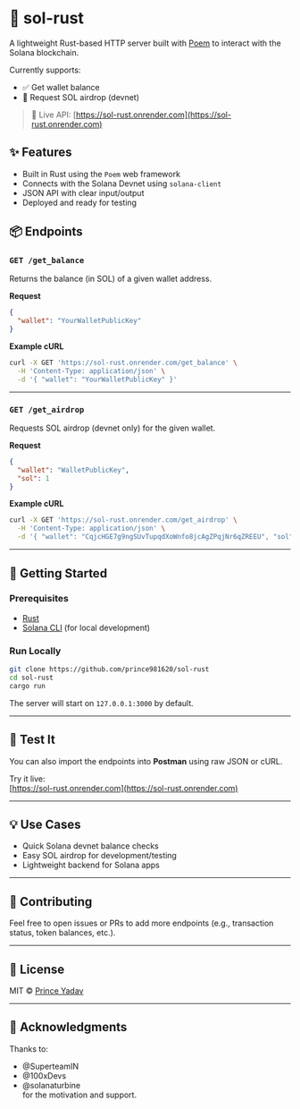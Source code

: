 # 🦀 sol-rust

A lightweight Rust-based HTTP server built with [Poem](https://github.com/poem-web/poem) to interact with the Solana blockchain.

Currently supports:
- ✅ Get wallet balance
- 🚰 Request SOL airdrop (devnet)

> 🔗 Live API: [https://sol-rust.onrender.com](https://sol-rust.onrender.com)

## ✨ Features

- Built in Rust using the `Poem` web framework
- Connects with the Solana Devnet using `solana-client`
- JSON API with clear input/output
- Deployed and ready for testing

## 📦 Endpoints

### `GET /get_balance`

Returns the balance (in SOL) of a given wallet address.

**Request**

```json
{
  "wallet": "YourWalletPublicKey"
}
```

**Example cURL**

```bash
curl -X GET 'https://sol-rust.onrender.com/get_balance' \
  -H 'Content-Type: application/json' \
  -d '{ "wallet": "YourWalletPublicKey" }'
```

---

### `GET /get_airdrop`

Requests SOL airdrop (devnet only) for the given wallet.

**Request**

```json
{
  "wallet": "WalletPublicKey",
  "sol": 1
}
```

**Example cURL**

```bash
curl -X GET 'https://sol-rust.onrender.com/get_airdrop' \
  -H 'Content-Type: application/json' \
  -d '{ "wallet": "CqjcHGE7g9ngSUvTupqdXoWnfo8jcAgZPqjNr6qZREEU", "sol": 1 }'
```

---

## 🚀 Getting Started

### Prerequisites

- [Rust](https://www.rust-lang.org/tools/install)
- [Solana CLI](https://docs.solana.com/cli/install-solana-cli-tools) (for local development)

### Run Locally

```bash
git clone https://github.com/prince981620/sol-rust
cd sol-rust
cargo run
```

The server will start on `127.0.0.1:3000` by default.

---

## 🧪 Test It

You can also import the endpoints into **Postman** using raw JSON or cURL.

Try it live:  
[https://sol-rust.onrender.com](https://sol-rust.onrender.com)

---

## 💡 Use Cases

- Quick Solana devnet balance checks
- Easy SOL airdrop for development/testing
- Lightweight backend for Solana apps

---

## 🤝 Contributing

Feel free to open issues or PRs to add more endpoints (e.g., transaction status, token balances, etc.).

---

## 📜 License

MIT © [Prince Yadav](https://github.com/prince981620)

---

## 🙌 Acknowledgments

Thanks to:
- @SuperteamIN
- @100xDevs
- @solanaturbine  
for the motivation and support.
